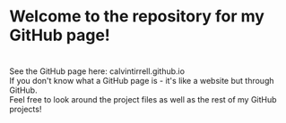 # Welcome to the repository for my GitHub page!
#
See the GitHub page here: calvintirrell.github.io<br>
If you don't know what a GitHub page is - it's like a website but through GitHub.<br>
Feel free to look around the project files as well as the rest of my GitHub projects!
